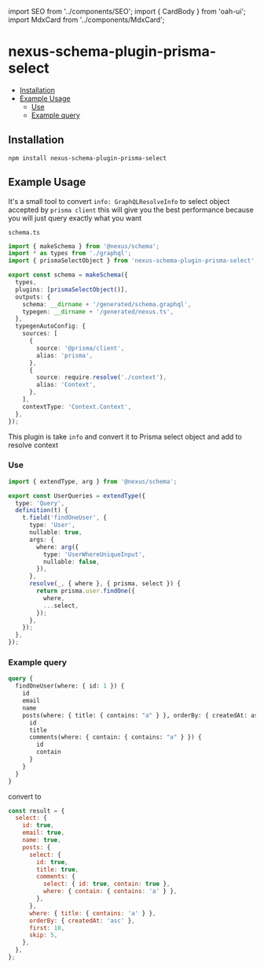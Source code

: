 import SEO from '../components/SEO';
import { CardBody } from 'oah-ui';
import MdxCard from '../components/MdxCard';

<SEO title="nexus-plugin-prisma-select" />

<MdxCard>
<CardBody>

# nexus-schema-plugin-prisma-select

- [Installation](#installation)
- [Example Usage](#example-usage)
  - [Use](#use)
  - [Example query](#example-query)

## Installation

```shell
npm install nexus-schema-plugin-prisma-select
```

## Example Usage

It's a small tool to convert `info: GraphQLResolveInfo` to select object accepted by `prisma client` this will give you the best performance because you will just query exactly what you want

`schema.ts`

```ts
import { makeSchema } from '@nexus/schema';
import * as types from './graphql';
import { prismaSelectObject } from 'nexus-schema-plugin-prisma-select';

export const schema = makeSchema({
  types,
  plugins: [prismaSelectObject()],
  outputs: {
    schema: __dirname + '/generated/schema.graphql',
    typegen: __dirname + '/generated/nexus.ts',
  },
  typegenAutoConfig: {
    sources: [
      {
        source: '@prisma/client',
        alias: 'prisma',
      },
      {
        source: require.resolve('./context'),
        alias: 'Context',
      },
    ],
    contextType: 'Context.Context',
  },
});
```

This plugin is take `info` and convert it to Prisma select object and add to resolve context

### Use

```ts
import { extendType, arg } from '@nexus/schema';

export const UserQueries = extendType({
  type: 'Query',
  definition(t) {
    t.field('findOneUser', {
      type: 'User',
      nullable: true,
      args: {
        where: arg({
          type: 'UserWhereUniqueInput',
          nullable: false,
        }),
      },
      resolve(_, { where }, { prisma, select }) {
        return prisma.user.findOne({
          where,
          ...select,
        });
      },
    });
  },
});
```

### Example query

```graphql
query {
  findOneUser(where: { id: 1 }) {
    id
    email
    name
    posts(where: { title: { contains: "a" } }, orderBy: { createdAt: asc }, first: 10, skip: 5) {
      id
      title
      comments(where: { contain: { contains: "a" } }) {
        id
        contain
      }
    }
  }
}
```

convert to

```js
const result = {
  select: {
    id: true,
    email: true,
    name: true,
    posts: {
      select: {
        id: true,
        title: true,
        comments: {
          select: { id: true, contain: true },
          where: { contain: { contains: 'a' } },
        },
      },
      where: { title: { contains: 'a' } },
      orderBy: { createdAt: 'asc' },
      first: 10,
      skip: 5,
    },
  },
};
```

</CardBody>
</MdxCard>
